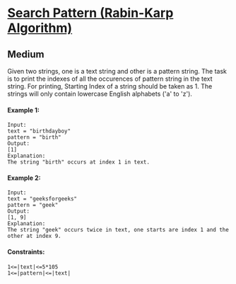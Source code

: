 # [Search Pattern (Rabin-Karp Algorithm)](https://www.geeksforgeeks.org/problems/search-pattern-rabin-karp-algorithm--141631/1)
## Medium

Given two strings, one is a text string and other is a pattern string. The task is to print the indexes of all the occurences of pattern string in the text string. For printing, Starting Index of a string should be taken as 1.
The strings will only contain lowercase English alphabets ('a' to 'z').

#### Example 1:
````
Input: 
text = "birthdayboy"
pattern = "birth"
Output: 
[1]
Explanation: 
The string "birth" occurs at index 1 in text.
````
#### Example 2:
`````
Input:
text = "geeksforgeeks"
pattern = "geek"
Output: 
[1, 9]
Explanation: 
The string "geek" occurs twice in text, one starts are index 1 and the other at index 9.
`````

#### Constraints:
````
1<=|text|<=5*105
1<=|pattern|<=|text|
````
